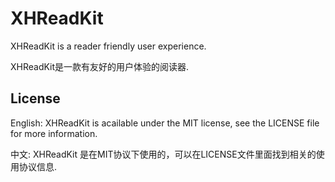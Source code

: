 XHReadKit
=========

XHReadKit is a reader friendly user experience.         

XHReadKit是一款有友好的用户体验的阅读器.



## License

English:   XHReadKit is acailable under the MIT license, see the LICENSE file for more information.

中文:      XHReadKit 是在MIT协议下使用的，可以在LICENSE文件里面找到相关的使用协议信息.
